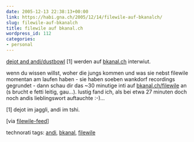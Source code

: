 ```yaml
---
date: 2005-12-13 22:38:13+00:00
link: https://habi.gna.ch/2005/12/14/filewile-auf-bkanalch/
slug: filewile-auf-bkanalch
title: filewile auf bkanal.ch
wordpress_id: 112
categories:
- personal
---
```



[dejot and andi/dustbowl](http://filewile.com/) [1] werden auf [bkanal.ch](http://bkanal.ch/) interwiut.
  
wenn du wissen willst, woher die jungs kommen und was sie nebst filewile momentan am laufen haben - sie haben soeben wankdorf recordings gegrundet - dann schau dir das ~30 minutige inti auf [bkanal.ch/filewile](http://bkanal.ch/mag/filewile) an (s brucht e fetti leitig, gau...). lustig fand ich, als bei etwa 27 minuten doch noch andis lieblingswort auftauchte :-)...



[1] dejot im jaggli, andi im tshi.



[via [filewile-feed](http://filewile.com/rss.php)]





technorati tags: [andi](http://www.technorati.com/tag/andi), [bkanal](http://www.technorati.com/tag/bkanal), [filewile](http://www.technorati.com/tag/filewile)
